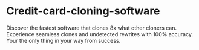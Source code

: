 # Credit-card-cloning-software
Discover the fastest software that clones 8x what other cloners can. Experience seamless clones and undetected rewrites with 100% accuracy. Your the only thing in your way from success.
